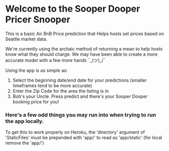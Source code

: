 # Welcome to the Sooper Dooper Pricer Snooper
This is a basic Air BnB Price prediction that Helps hosts set prices based on Seattle market data.

We're currently using the archaic method of returning a mean to help hosts know what they should charge.
We may have been able to create a more accurate model with a few more hands ¯\_(ツ)_/¯ 

Using the app is as simple as:
1. Select the beginning date/end date for your predictions (smaller timeframes tend to be more accurate)
2. Enter the Zip Code for the area the listing is in
3. Bob's your Uncle. Press predict and there's your Sooper Dooper booking price for you!


### Here's a few odd things you may run into when trying to run the app locally.

To get this to work properly on Heroku, the 'directory' argument
of 'StaticFiles' must be prepended with 'app/' to read as 'app/static'
(for local remove the 'app/')
